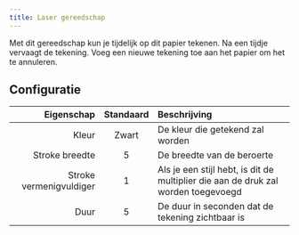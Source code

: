 ```yaml
---
title: Laser gereedschap
---
```


Met dit gereedschap kun je tijdelijk op dit papier tekenen. Na een tijdje vervaagt de tekening. Voeg een nieuwe tekening toe aan het papier om het te annuleren.

## Configuratie

|              Eigenschap | Standaard | Beschrijving                                                                      |
| ----------------------: | :-------: | :-------------------------------------------------------------------------------- |
|                   Kleur |   Zwart   | De kleur die getekend zal worden                                                  |
|          Stroke breedte |     5     | De breedte van de beroerte                                                        |
| Stroke vermenigvuldiger |     1     | Als je een stijl hebt, is dit de multiplier die aan de druk zal worden toegevoegd |
|                    Duur |     5     | De duur in seconden dat de tekening zichtbaar is                                  |
